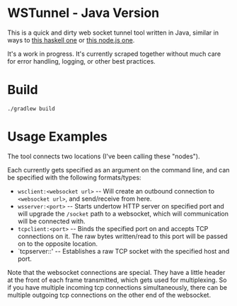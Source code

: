 # WSTunnel - Java Version

This is a quick and dirty web socket tunnel tool written in Java, similar in ways to [this haskell one](https://github.com/erebe/wstunnel) or [this node.js one](https://www.npmjs.com/package/wstunnel).

It's a work in progress.  It's currently scraped together without much care for error handling, logging, or other best practices.

# Build
```
./gradlew build
```

# Usage Examples
The tool connects two locations (I've been calling these "nodes").

Each currently gets specified as an argument on the command line, and can be specified with the following formats/types:

- `wsclient:<websocket url>` -- Will create an outbound connection to `<websocket url>`, and send/receive from here.
- `wsserver:<port>` -- Starts undertow HTTP server on specified port and will upgrade the `/socket` path to a websocket, which will communication will be connected with.
- `tcpclient:<port>` -- Binds the specified port on and accepts TCP connections on it.  The raw bytes written/read to this port will be passed on to the opposite location.
- `tcpserver:<host>:<port>' -- Establishes a raw TCP socket with the specified host and port.

Note that the websocket connections are special.  They have a little header at the front of each frame transmitted, which gets used for multiplexing.  So if you have multiple incoming tcp connections simultaneously, there can be multiple outgoing tcp connections on the other end of the websocket.


